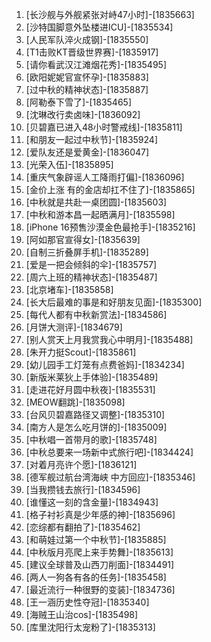
1. [长沙舰与外舰紧张对峙47小时]-[1835663]
1. [沙特国脚意外坠楼进ICU]-[1835534]
1. [人民军队淬火成钢]-[1835550]
1. [T1击败KT晋级世界赛]-[1835917]
1. [请你看武汉江滩烟花秀]-[1835495]
1. [欧阳妮妮官宣怀孕]-[1835883]
1. [过中秋的精神状态]-[1835887]
1. [阿勒泰下雪了]-[1835465]
1. [沈琳改行卖卤味]-[1836092]
1. [贝碧嘉已进入48小时警戒线]-[1835811]
1. [和朋友一起过中秋节]-[1835924]
1. [爱队友还是爱黄金]-[1836047]
1. [光荣入伍]-[1835895]
1. [重庆气象辟谣人工降雨打偏]-[1836096]
1. [金价上涨 有的金店却扛不住了]-[1835865]
1. [中秋就是共赴一桌团圆]-[1835603]
1. [中秋和游本昌一起晒满月]-[1835598]
1. [iPhone 16预售沙漠金色最抢手]-[1835216]
1. [阿如那官宣得女]-[1835639]
1. [自制三折叠屏手机]-[1835289]
1. [爱是一把会倾斜的伞]-[1835757]
1. [周六上班的精神状态]-[1835487]
1. [北京堵车]-[1835858]
1. [长大后最难的事是和好朋友见面]-[1835300]
1. [每代人都有中秋新赏法]-[1834586]
1. [月饼大测评]-[1834679]
1. [别人赏天上月我赏我心中明月]-[1835488]
1. [朱开力挺Scout]-[1835861]
1. [幼儿园手工灯笼有点费爸妈]-[1834234]
1. [新版米莱狄上手体验]-[1835489]
1. [走进花好月圆中秋夜]-[1835531]
1. [MEOW翻跳]-[1835098]
1. [台风贝碧嘉路径又调整]-[1835310]
1. [南方人是怎么吃月饼的]-[1835009]
1. [中秋唱一首带月的歌]-[1835748]
1. [中秋总要来一场新中式旅行吧]-[1834424]
1. [对着月亮许个愿]-[1836121]
1. [德军舰过航台湾海峡 中方回应]-[1835346]
1. [当我攒钱去旅行]-[1834596]
1. [谁懂这一刻的含金量]-[1834943]
1. [格子衬衫真是少年感的神]-[1835696]
1. [恋综都有翻拍了]-[1835462]
1. [和萌娃过第一个中秋节]-[1835885]
1. [中秋版月亮爬上来手势舞]-[1835613]
1. [建议全球普及山西刀削面]-[1834491]
1. [两人一狗各有各的任务]-[1835458]
1. [最近流行一种很野的变装]-[1834736]
1. [王一涵历史性夺冠]-[1835340]
1. [海贼王山治cos]-[1835498]
1. [库里沈阳行太宠粉了]-[1835313]